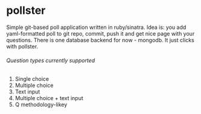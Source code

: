 pollster
========

Simple git-based poll application written in ruby/sinatra. Idea is: you add yaml-formatted poll to git repo, commit, push it and get nice page with your questions.
There is one database backend for now - mongodb. It just clicks with pollster.

###### Question types currently supported
1. Single choice
2. Multiple choice
3. Text input
4. Multiple choice + text input
5. Q methodology-likey 